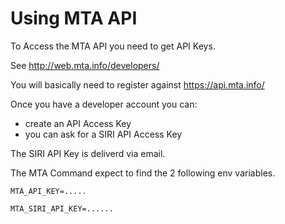 # Using MTA API

To Access the MTA API you need to get API Keys.

See http://web.mta.info/developers/

You will basically need to register against https://api.mta.info/

Once you have a developer account you can:

 - create an API Access Key
 - you can ask for a SIRI API Access Key

The SIRI API Key is deliverd via email.

The MTA Command expect to find the 2 following env variables.

    MTA_API_KEY=.....

    MTA_SIRI_API_KEY=......

